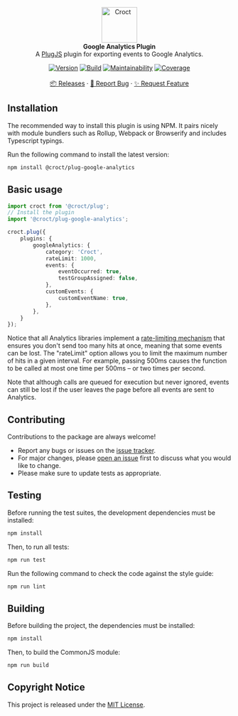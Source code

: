<p align="center">
    <a href="https://croct.com">
        <img src="https://cdn.croct.io/brand/logo/repo-icon-green.svg" alt="Croct" height="80"/>
    </a>
    <br />
    <strong>Google Analytics Plugin</strong>
    <br />
    A <a href="https://github.com/croct-tech/plug-js">PlugJS</a> plugin for exporting events to Google Analytics.
</p>
<p align="center">
    <a href="https://www.npmjs.com/package/@croct/plug-google-analytics"><img alt="Version" src="https://img.shields.io/npm/v/@croct/plug-google-analytics" /></a>
    <a href="https://github.com/croct-tech/plug-google-analytics-js/actions?query=workflow%3AValidations"><img alt="Build" src="https://github.com/croct-tech/plug-google-analytics-js/workflows/Validations/badge.svg" /></a>
    <a href="https://codeclimate.com/repos/5ec4422d224b7501a000afbc/maintainability"><img alt="Maintainability" src="https://api.codeclimate.com/v1/badges/2da784570594f1f11c56/maintainability" /></a>
    <a href="https://codeclimate.com/repos/5ec4422d224b7501a000afbc/test_coverage"><img alt="Coverage" src="https://api.codeclimate.com/v1/badges/2da784570594f1f11c56/test_coverage" /></a>
    <br />
    <br />
    <a href="https://github.com/croct-tech/plug-google-analytics-js/releases">📦 Releases</a>
    ·
    <a href="https://github.com/croct-tech/plug-google-analytics-js/issues/new?labels=bug&template=bug-report.md">🐞 Report Bug</a>
    ·
    <a href="https://github.com/croct-tech/plug-google-analytics-js/issues/new?labels=enhancement&template=feature-request.md">✨ Request Feature</a>
</p>

## Installation

The recommended way to install this plugin is using NPM. It pairs nicely with module bundlers such as Rollup, Webpack or Browserify and includes Typescript typings.

Run the following command to install the latest version:

```sh
npm install @croct/plug-google-analytics
```

## Basic usage

```typescript
import croct from '@croct/plug';
// Install the plugin
import '@croct/plug-google-analytics';

croct.plug({
    plugins: {
        googleAnalytics: {
            category: 'Croct',
            rateLimit: 1000,
            events: {
                eventOccurred: true,
                testGroupAssigned: false,
            },
            customEvents: {
                customEventName: true,
            },
        },
    }
});
```

Notice that all Analytics libraries implement a [rate-limiting mechanism](https://developers.google.com/analytics/devguides/collection/protocol/v1/limits-quotas) 
that ensures you don't send too many hits at once, meaning that some events can be lost. The "rateLimit" option 
allows you to limit the maximum number of hits in a given interval. For example, passing 500ms causes the function 
to be called at most one time per 500ms – or two times per second.

Note that although calls are queued for execution but never ignored, events can still be lost if the user leaves 
the page before all events are sent to Analytics.

## Contributing
Contributions to the package are always welcome! 

- Report any bugs or issues on the [issue tracker](https://github.com/croct-tech/plug-google-analytics-js/issues).
- For major changes, please [open an issue](https://github.com/croct-tech/plug-google-analytics-js/issues) first to discuss what you would like to change.
- Please make sure to update tests as appropriate.

## Testing

Before running the test suites, the development dependencies must be installed:

```sh
npm install
```

Then, to run all tests:

```sh
npm run test
```

Run the following command to check the code against the style guide:

```sh
npm run lint
```

## Building

Before building the project, the dependencies must be installed:

```sh
npm install
```

Then, to build the CommonJS module:

```sh
npm run build
```

## Copyright Notice

This project is released under the [MIT License](LICENSE).
